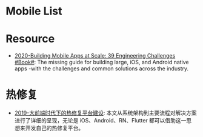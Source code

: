 # Mobile List

# Resource

- [2020-Building Mobile Apps at Scale: 39 Engineering Challenges #Book#](https://www.mobileatscale.com/): The missing guide for building large, iOS, and Android native apps -with the challenges and common solutions across the industry.

# 热修复

- [2019-大前端时代下的热修复平台建设](https://mp.weixin.qq.com/s/q4Za7DuNUDmJfk4uQVw_MQ): 本文从系统架构到主要流程对解决方案进行了详细的呈现，无论是 iOS、Android、RN、Flutter 都可以借助这一思想来开发自己的热修复平台。
